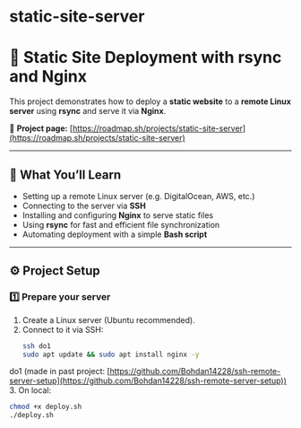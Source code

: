 # static-site-server

# 🚀 Static Site Deployment with rsync and Nginx

This project demonstrates how to deploy a **static website** to a **remote Linux server** using **rsync** and serve it via **Nginx**.

🔗 **Project page:** [https://roadmap.sh/projects/static-site-server](https://roadmap.sh/projects/static-site-server)

---

## 🧩 What You’ll Learn

- Setting up a remote Linux server (e.g. DigitalOcean, AWS, etc.)
- Connecting to the server via **SSH**
- Installing and configuring **Nginx** to serve static files
- Using **rsync** for fast and efficient file synchronization
- Automating deployment with a simple **Bash script**

---

## ⚙️ Project Setup

### 1️⃣ Prepare your server

1. Create a Linux server (Ubuntu recommended).
2. Connect to it via SSH:
   ```bash
   ssh do1
   sudo apt update && sudo apt install nginx -y
  do1 (made in past project: [https://github.com/Bohdan14228/ssh-remote-server-setup](https://github.com/Bohdan14228/ssh-remote-server-setup))
3. On local:
   ```bash
   chmod +x deploy.sh
   ./deploy.sh 
   
